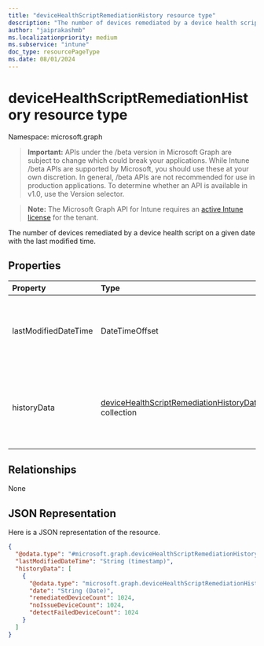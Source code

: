 ```yaml
---
title: "deviceHealthScriptRemediationHistory resource type"
description: "The number of devices remediated by a device health script on a given date with the last modified time."
author: "jaiprakashmb"
ms.localizationpriority: medium
ms.subservice: "intune"
doc_type: resourcePageType
ms.date: 08/01/2024
---
```


# deviceHealthScriptRemediationHistory resource type

Namespace: microsoft.graph

> **Important:** APIs under the /beta version in Microsoft Graph are subject to change which could break your applications. While Intune /beta APIs are supported by Microsoft, you should use these at your own discretion. In general, /beta APIs are not recommended for use in production applications. To determine whether an API is available in v1.0, use the Version selector.

> **Note:** The Microsoft Graph API for Intune requires an [active Intune license](https://go.microsoft.com/fwlink/?linkid=839381) for the tenant.

The number of devices remediated by a device health script on a given date with the last modified time.

## Properties
|Property|Type|Description|
|:---|:---|:---|
|lastModifiedDateTime|DateTimeOffset|The date on which the results history is calculated for the healthscript.|
|historyData|[deviceHealthScriptRemediationHistoryData](../resources/intune-devices-devicehealthscriptremediationhistorydata.md) collection|The number of devices remediated by the device health script on the given date.|

## Relationships
None

## JSON Representation
Here is a JSON representation of the resource.
<!-- {
  "blockType": "resource",
  "@odata.type": "microsoft.graph.deviceHealthScriptRemediationHistory"
}
-->
``` json
{
  "@odata.type": "#microsoft.graph.deviceHealthScriptRemediationHistory",
  "lastModifiedDateTime": "String (timestamp)",
  "historyData": [
    {
      "@odata.type": "microsoft.graph.deviceHealthScriptRemediationHistoryData",
      "date": "String (Date)",
      "remediatedDeviceCount": 1024,
      "noIssueDeviceCount": 1024,
      "detectFailedDeviceCount": 1024
    }
  ]
}
```